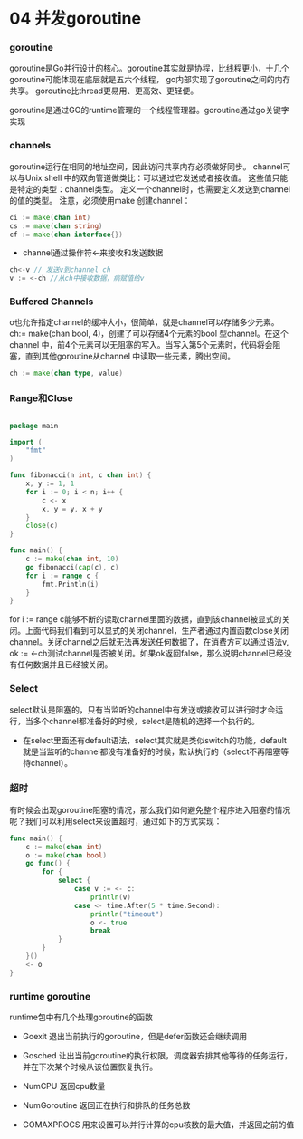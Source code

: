 # 04 并发goroutine

### goroutine
goroutine是Go并行设计的核心。goroutine其实就是协程，比线程更小，十几个goroutine可能体现在底层就是五六个线程，
go内部实现了goroutine之间的内存共享。
goroutine比thread更易用、更高效、更轻便。

goroutine是通过GO的runtime管理的一个线程管理器。goroutine通过go关键字实现

### channels
goroutine运行在相同的地址空间，因此访问共享内存必须做好同步。
channel可以与Unix shell 中的双向管道做类比：可以通过它发送或者接收值。
这些值只能是特定的类型：channel类型。
定义一个channel时，也需要定义发送到channel的值的类型。
注意，必须使用make 创建channel：
```go
ci := make(chan int)
cs := make(chan string)
cf := make(chan interface{})

```
- channel通过操作符<-来接收和发送数据
```go
ch<-v // 发送v到channel ch
v := <-ch //从ch中接收数据，病赋值给v
```
### Buffered Channels
o也允许指定channel的缓冲大小，很简单，就是channel可以存储多少元素。ch:= make(chan bool, 4)，创建了可以存储4个元素的bool 型channel。在这个channel 中，前4个元素可以无阻塞的写入。当写入第5个元素时，代码将会阻塞，直到其他goroutine从channel 中读取一些元素，腾出空间。
```go
ch := make(chan type, value)
```
### Range和Close

```go

package main

import (
    "fmt"
)

func fibonacci(n int, c chan int) {
    x, y := 1, 1
    for i := 0; i < n; i++ {
        c <- x
        x, y = y, x + y
    }
    close(c)
}

func main() {
    c := make(chan int, 10)
    go fibonacci(cap(c), c)
    for i := range c {
        fmt.Println(i)
    }
}
```
for i := range c能够不断的读取channel里面的数据，直到该channel被显式的关闭。上面代码我们看到可以显式的关闭channel，生产者通过内置函数close关闭channel。关闭channel之后就无法再发送任何数据了，在消费方可以通过语法v, ok := <-ch测试channel是否被关闭。如果ok返回false，那么说明channel已经没有任何数据并且已经被关闭。

### Select 
select默认是阻塞的，只有当监听的channel中有发送或接收可以进行时才会运行，当多个channel都准备好的时候，select是随机的选择一个执行的。

- 在select里面还有default语法，select其实就是类似switch的功能，default就是当监听的channel都没有准备好的时候，默认执行的（select不再阻塞等待channel）。

### 超时
有时候会出现goroutine阻塞的情况，那么我们如何避免整个程序进入阻塞的情况呢？我们可以利用select来设置超时，通过如下的方式实现：
```go
func main() {
    c := make(chan int)
    o := make(chan bool)
    go func() {
        for {
            select {
                case v := <- c:
                    println(v)
                case <- time.After(5 * time.Second):
                    println("timeout")
                    o <- true
                    break
            }
        }
    }()
    <- o
}
```
### runtime goroutine 
runtime包中有几个处理goroutine的函数
- Goexit
退出当前执行的goroutine，但是defer函数还会继续调用

- Gosched
让出当前goroutine的执行权限，调度器安排其他等待的任务运行，并在下次某个时候从该位置恢复执行。

- NumCPU
返回cpu数量

- NumGoroutine
返回正在执行和排队的任务总数

- GOMAXPROCS
用来设置可以并行计算的cpu核数的最大值，并返回之前的值